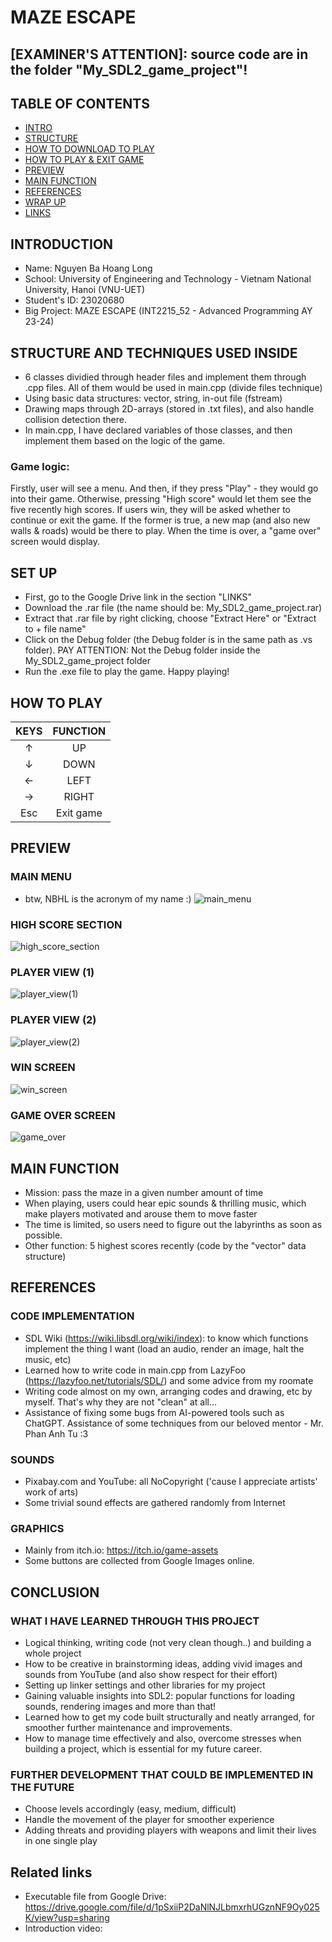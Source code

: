 # MAZE ESCAPE
## [EXAMINER'S ATTENTION]: source code are in the folder "My_SDL2_game_project"!
## TABLE OF CONTENTS
* [INTRO](#introduction)
* [STRUCTURE](#structure-and-techniques-used-inside)
* [HOW TO DOWNLOAD TO PLAY](#set-up)
* [HOW TO PLAY & EXIT GAME](#how-to-play)
* [PREVIEW](#preview)
* [MAIN FUNCTION](#main-function)
* [REFERENCES](#references)
* [WRAP UP](#conclusion)
* [LINKS](#related-links)

## INTRODUCTION
- Name: Nguyen Ba Hoang Long
- School: University of Engineering and Technology - Vietnam National University, Hanoi (VNU-UET)
- Student's ID: 23020680
- Big Project: MAZE ESCAPE (INT2215_52 - Advanced Programming AY 23-24)

## STRUCTURE AND TECHNIQUES USED INSIDE
- 6 classes dividied through header files and implement them through .cpp files. All of them would be used in main.cpp (divide files technique)
- Using basic data structures: vector, string, in-out file (fstream)
- Drawing maps through 2D-arrays (stored in .txt files), and also handle collision detection there.
- In main.cpp, I have declared variables of those classes, and then implement them based on the logic of the game.
### Game logic:
Firstly, user will see a menu. And then, if they press "Play" - they would go into their game. Otherwise, pressing "High score" would let them see the five recently high scores. If users win, they will be asked whether to continue or exit the game. If the former is true, a new map (and also new walls & roads) would be there to play. When the time is over, a "game over" screen would display.

## SET UP
- First, go to the Google Drive link in the section "LINKS"
- Download the .rar file (the name should be: My_SDL2_game_project.rar)
- Extract that .rar file by right clicking, choose "Extract Here" or "Extract to + file name"
- Click on the Debug folder (the Debug folder is in the same path as .vs folder). PAY ATTENTION: Not the Debug folder inside the My_SDL2_game_project folder
- Run the .exe file to play the game. Happy playing!

## HOW TO PLAY
|   KEYS   |    FUNCTION   |
|:--------:|:-------------:|
|     ↑    |       UP      |
|     ↓    |      DOWN     |
|     ←    |      LEFT     |
|     →    |     RIGHT     |
|     Esc  |    Exit game  |

## PREVIEW
### MAIN MENU
- btw, NBHL is the acronym of my name :)
![main_menu](https://github.com/longnbh/maze-escape/assets/160746808/4698909e-35b5-4869-bdfc-dfcd376c1bec)
### HIGH SCORE SECTION
![high_score_section](https://github.com/longnbh/maze-escape/assets/160746808/7eeea1e6-a9f9-4c8f-b326-97390a273d22)
### PLAYER VIEW (1)
![player_view(1)](https://github.com/longnbh/maze-escape/assets/160746808/80f133c4-4e93-40eb-877b-395d9f13789f)
### PLAYER VIEW (2)
![player_view(2)](https://github.com/longnbh/maze-escape/assets/160746808/cabcaa07-eee3-4bc4-83c6-97c270292ae5)
### WIN SCREEN
![win_screen](https://github.com/longnbh/maze-escape/assets/160746808/ff9b1c9f-c8b0-438b-a631-43d6f436b24e)
### GAME OVER SCREEN
![game_over](https://github.com/longnbh/maze-escape/assets/160746808/70e9b70d-93ce-4fad-99c5-bc7dd30de276)

## MAIN FUNCTION
- Mission: pass the maze in a given number amount of time
- When playing, users could hear epic sounds & thrilling music, which make players motivated and arouse them to move faster
- The time is limited, so users need to figure out the labyrinths as soon as possible.
- Other function: 5 highest scores recently (code by the "vector" data structure)

## REFERENCES
### CODE IMPLEMENTATION
- SDL Wiki (https://wiki.libsdl.org/wiki/index): to know which functions implement the thing I want (load an audio, render an image, halt the music, etc)
- Learned how to write code in main.cpp from LazyFoo (https://lazyfoo.net/tutorials/SDL/) and some advice from my roomate
- Writing code almost on my own, arranging codes and drawing, etc by myself. That's why they are not "clean" at all...
- Assistance of fixing some bugs from AI-powered tools such as ChatGPT. Assistance of some techniques from our beloved mentor - Mr. Phan Anh Tu :3
### SOUNDS
- Pixabay.com and YouTube: all NoCopyright ('cause I appreciate artists' work of arts)
- Some trivial sound effects are gathered randomly from Internet
### GRAPHICS
- Mainly from itch.io: https://itch.io/game-assets
- Some buttons are collected from Google Images online.

## CONCLUSION
### WHAT I HAVE LEARNED THROUGH THIS PROJECT
- Logical thinking, writing code (not very clean though..) and building a whole project
- How to be creative in brainstorming ideas, adding vivid images and sounds from YouTube (and also show respect for their effort)
- Setting up linker settings and other libraries for my project
- Gaining valuable insights into SDL2: popular functions for loading sounds, rendering images and more than that!
- Learned how to get my code built structurally and neatly arranged, for smoother further maintenance and improvements.
- How to manage time effectively and also, overcome stresses when building a project, which is essential for my future career.
### FURTHER DEVELOPMENT THAT COULD BE IMPLEMENTED IN THE FUTURE
- Choose levels accordingly (easy, medium, difficult)
- Handle the movement of the player for smoother experience
- Adding threats and providing players with weapons and limit their lives in one single play

## Related links
- Executable file from Google Drive: https://drive.google.com/file/d/1pSxiiP2DaNlNJLbmxrhUGznNF9Oy025K/view?usp=sharing
- Introduction video: 

